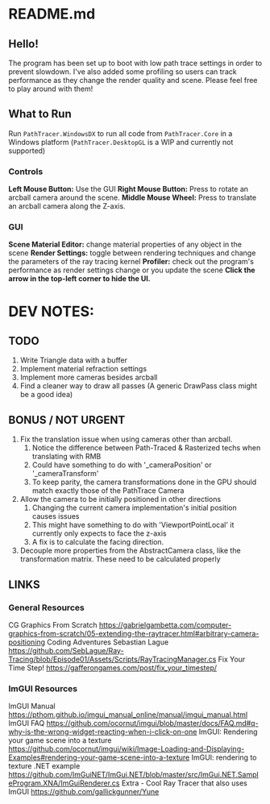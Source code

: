 # README.md

## Hello!
The program has been set up to boot with low path trace settings in order to prevent slowdown.
I've also added some profiling so users can track performance as they change the render quality and scene.
Please feel free to play around with them!

## What to Run
Run `PathTracer.WindowsDX` to run all code from `PathTracer.Core` in a Windows platform
(`PathTracer.DesktopGL` is a WIP and currently not supported)

### Controls
**Left Mouse Button:** Use the GUI
**Right Mouse Button:** Press to rotate an arcball camera around the scene.
**Middle Mouse Wheel:** Press to translate an arcball camera along the Z-axis.

### GUI
**Scene Material Editor:** change material properties of any object in the scene
**Render Settings:** toggle between rendering techniques and change the parameters of the ray tracing kernel
**Profiler:** check out the program's performance as render settings change or you update the scene
**Click the arrow in the top-left corner to hide the UI.**

# DEV NOTES:

## TODO
1. Write Triangle data with a buffer
2. Implement material refraction settings
3. Implement more cameras besides arcball
4. Find a cleaner way to draw all passes (A generic DrawPass class might be a good idea)

## BONUS / NOT URGENT
1. Fix the translation issue when using cameras other than arcball.
	1. Notice the difference between Path-Traced & Rasterized techs when translating with RMB
	2. Could have something to do with '_cameraPosition' or '_cameraTransform'
	3. To keep parity, the camera transformations done in the GPU should match exactly 
	   those of the PathTrace Camera
2. Allow the camera to be initially positioned in other directions
	1. Changing the current camera implementation's initial position causes issues
	2. This might have something to do with 'ViewportPointLocal' it currently only expects to face the z-axis
	3. A fix is to calculate the facing direction.
3. Decouple more properties from the AbstractCamera class, like the transformation matrix. These need to be calculated properly

## LINKS

### General Resources
CG Graphics From Scratch
https://gabrielgambetta.com/computer-graphics-from-scratch/05-extending-the-raytracer.html#arbitrary-camera-positioning
Coding Adventures Sebastian Lague
https://github.com/SebLague/Ray-Tracing/blob/Episode01/Assets/Scripts/RayTracingManager.cs
Fix Your Time Step!
https://gafferongames.com/post/fix_your_timestep/

### ImGUI Resources
ImGUI Manual
https://pthom.github.io/imgui_manual_online/manual/imgui_manual.html
ImGUI FAQ
https://github.com/ocornut/imgui/blob/master/docs/FAQ.md#q-why-is-the-wrong-widget-reacting-when-i-click-on-one
ImGUI: Rendering your game scene into a texture
https://github.com/ocornut/imgui/wiki/Image-Loading-and-Displaying-Examples#rendering-your-game-scene-into-a-texture
ImGUI: rendering to texture .NET example
https://github.com/ImGuiNET/ImGui.NET/blob/master/src/ImGui.NET.SampleProgram.XNA/ImGuiRenderer.cs
Extra - Cool Ray Tracer that also uses ImGUI
https://github.com/gallickgunner/Yune